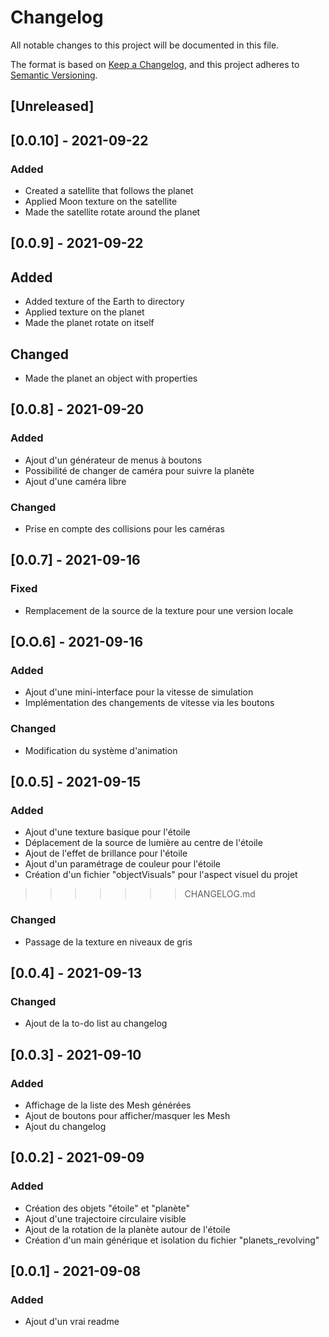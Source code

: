 # Changelog
All notable changes to this project will be documented in this file.

The format is based on [Keep a Changelog](https://keepachangelog.com/en/1.0.0/),
and this project adheres to [Semantic Versioning](https://semver.org/spec/v2.0.0.html).

## [Unreleased]

## [0.0.10] - 2021-09-22
### Added
- Created a satellite that follows the planet
- Applied Moon texture on the satellite
- Made the satellite rotate around the planet

## [0.0.9] - 2021-09-22
## Added
- Added texture of the Earth to directory
- Applied texture on the planet
- Made the planet rotate on itself

## Changed
- Made the planet an object with properties

## [0.0.8] - 2021-09-20
### Added
- Ajout d'un générateur de menus à boutons
- Possibilité de changer de caméra pour suivre la planète
- Ajout d'une caméra libre

### Changed
- Prise en compte des collisions pour les caméras

## [0.0.7] - 2021-09-16
### Fixed
- Remplacement de la source de la texture pour une version locale

## [O.O.6] - 2021-09-16
### Added
- Ajout d'une mini-interface pour la vitesse de simulation
- Implémentation des changements de vitesse via les boutons

### Changed
- Modification du système d'animation

## [0.0.5] - 2021-09-15
### Added
- Ajout d'une texture basique pour l'étoile
- Déplacement de la source de lumière au centre de l'étoile
- Ajout de l'effet de brillance pour l'étoile
- Ajout d'un paramétrage de couleur pour l'étoile
- Création d'un fichier "objectVisuals" pour l'aspect visuel du projet
>>>>>>> CHANGELOG.md

### Changed
- Passage de la texture en niveaux de gris

## [0.0.4] - 2021-09-13
### Changed
- Ajout de la to-do list au changelog

## [0.0.3] - 2021-09-10
### Added
- Affichage de la liste des Mesh générées
- Ajout de boutons pour afficher/masquer les Mesh
- Ajout du changelog

## [0.0.2] - 2021-09-09
### Added
- Création des objets "étoile" et "planète"
- Ajout d'une trajectoire circulaire visible
- Ajout de la rotation de la planète autour de l'étoile
- Création d'un main générique et isolation du fichier "planets_revolving"

## [0.0.1] - 2021-09-08
### Added
- Ajout d'un vrai readme